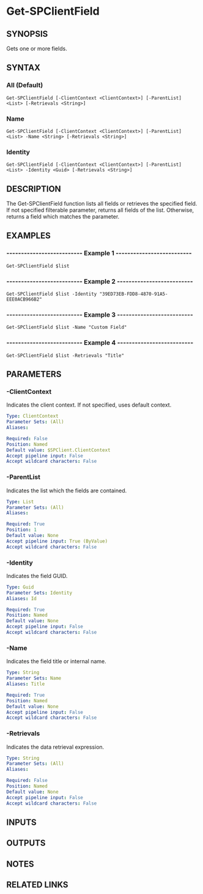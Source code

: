 # Get-SPClientField

## SYNOPSIS
Gets one or more fields.

## SYNTAX

### All (Default)
```
Get-SPClientField [-ClientContext <ClientContext>] [-ParentList] <List> [-Retrievals <String>]
```

### Name
```
Get-SPClientField [-ClientContext <ClientContext>] [-ParentList] <List> -Name <String> [-Retrievals <String>]
```

### Identity
```
Get-SPClientField [-ClientContext <ClientContext>] [-ParentList] <List> -Identity <Guid> [-Retrievals <String>]
```

## DESCRIPTION
The Get-SPClientField function lists all fields or retrieves the specified
field.
If not specified filterable parameter, returns all fields of the list.
Otherwise, returns a field which matches the parameter.

## EXAMPLES

### -------------------------- Example 1 --------------------------
```
Get-SPClientField $list
```

### -------------------------- Example 2 --------------------------
```
Get-SPClientField $list -Identity "39ED73EB-FDD8-4870-91A5-EEE0ACB966B2"
```

### -------------------------- Example 3 --------------------------
```
Get-SPClientField $list -Name "Custom Field"
```

### -------------------------- Example 4 --------------------------
```
Get-SPClientField $list -Retrievals "Title"
```

## PARAMETERS

### -ClientContext
Indicates the client context.
If not specified, uses default context.

```yaml
Type: ClientContext
Parameter Sets: (All)
Aliases: 

Required: False
Position: Named
Default value: $SPClient.ClientContext
Accept pipeline input: False
Accept wildcard characters: False
```

### -ParentList
Indicates the list which the fields are contained.

```yaml
Type: List
Parameter Sets: (All)
Aliases: 

Required: True
Position: 1
Default value: None
Accept pipeline input: True (ByValue)
Accept wildcard characters: False
```

### -Identity
Indicates the field GUID.

```yaml
Type: Guid
Parameter Sets: Identity
Aliases: Id

Required: True
Position: Named
Default value: None
Accept pipeline input: False
Accept wildcard characters: False
```

### -Name
Indicates the field title or internal name.

```yaml
Type: String
Parameter Sets: Name
Aliases: Title

Required: True
Position: Named
Default value: None
Accept pipeline input: False
Accept wildcard characters: False
```

### -Retrievals
Indicates the data retrieval expression.

```yaml
Type: String
Parameter Sets: (All)
Aliases: 

Required: False
Position: Named
Default value: None
Accept pipeline input: False
Accept wildcard characters: False
```

## INPUTS

## OUTPUTS

## NOTES

## RELATED LINKS

